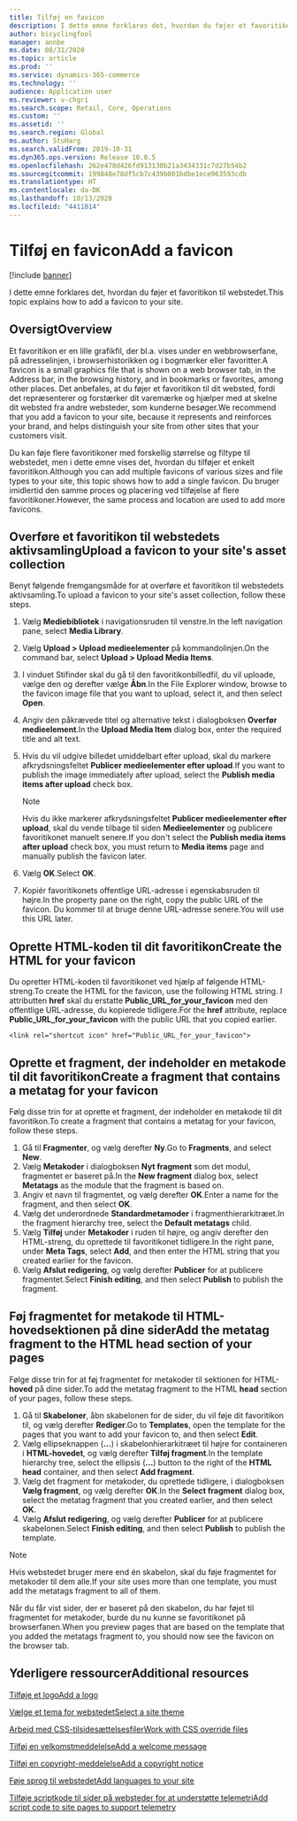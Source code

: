 ```yaml
---
title: Tilføj en favicon
description: I dette emne forklares det, hvordan du føjer et favoritikon til webstedet.
author: bicyclingfool
manager: annbe
ms.date: 08/31/2020
ms.topic: article
ms.prod: ''
ms.service: dynamics-365-commerce
ms.technology: ''
audience: Application user
ms.reviewer: v-chgri
ms.search.scope: Retail, Core, Operations
ms.custom: ''
ms.assetid: ''
ms.search.region: Global
ms.author: StuHarg
ms.search.validFrom: 2019-10-31
ms.dyn365.ops.version: Release 10.0.5
ms.openlocfilehash: 262e478d426fd913130b21a3434331c7d27b54b2
ms.sourcegitcommit: 199848e78df5cb7c439b001bdbe1ece963593cdb
ms.translationtype: HT
ms.contentlocale: da-DK
ms.lasthandoff: 10/13/2020
ms.locfileid: "4411014"
---
```

# <a name="add-a-favicon"></a><span data-ttu-id="56de5-103">Tilføj en favicon</span><span class="sxs-lookup"><span data-stu-id="56de5-103">Add a favicon</span></span>

[!include [banner](includes/banner.md)]

<span data-ttu-id="56de5-104">I dette emne forklares det, hvordan du føjer et favoritikon til webstedet.</span><span class="sxs-lookup"><span data-stu-id="56de5-104">This topic explains how to add a favicon to your site.</span></span>

## <a name="overview"></a><span data-ttu-id="56de5-105">Oversigt</span><span class="sxs-lookup"><span data-stu-id="56de5-105">Overview</span></span>

<span data-ttu-id="56de5-106">Et favoritikon er en lille grafikfil, der bl.a. vises under en webbrowserfane, på adresselinjen, i browserhistorikken og i bogmærker eller favoritter.</span><span class="sxs-lookup"><span data-stu-id="56de5-106">A favicon is a small graphics file that is shown on a web browser tab, in the Address bar, in the browsing history, and in bookmarks or favorites, among other places.</span></span> <span data-ttu-id="56de5-107">Det anbefales, at du føjer et favoritikon til dit websted, fordi det repræsenterer og forstærker dit varemærke og hjælper med at skelne dit websted fra andre websteder, som kunderne besøger.</span><span class="sxs-lookup"><span data-stu-id="56de5-107">We recommend that you add a favicon to your site, because it represents and reinforces your brand, and helps distinguish your site from other sites that your customers visit.</span></span>

<span data-ttu-id="56de5-108">Du kan føje flere favoritikoner med forskellig størrelse og filtype til webstedet, men i dette emne vises det, hvordan du tilføjer et enkelt favoritikon.</span><span class="sxs-lookup"><span data-stu-id="56de5-108">Although you can add multiple favicons of various sizes and file types to your site, this topic shows how to add a single favicon.</span></span> <span data-ttu-id="56de5-109">Du bruger imidlertid den samme proces og placering ved tilføjelse af flere favoritikoner.</span><span class="sxs-lookup"><span data-stu-id="56de5-109">However, the same process and location are used to add more favicons.</span></span>

## <a name="upload-a-favicon-to-your-sites-asset-collection"></a><span data-ttu-id="56de5-110">Overføre et favoritikon til webstedets aktivsamling</span><span class="sxs-lookup"><span data-stu-id="56de5-110">Upload a favicon to your site's asset collection</span></span>

<span data-ttu-id="56de5-111">Benyt følgende fremgangsmåde for at overføre et favoritikon til webstedets aktivsamling.</span><span class="sxs-lookup"><span data-stu-id="56de5-111">To upload a favicon to your site's asset collection, follow these steps.</span></span>

1. <span data-ttu-id="56de5-112">Vælg **Mediebibliotek** i navigationsruden til venstre.</span><span class="sxs-lookup"><span data-stu-id="56de5-112">In the left navigation pane, select **Media Library**.</span></span>
1. <span data-ttu-id="56de5-113">Vælg **Upload \> Upload medieelementer** på kommandolinjen.</span><span class="sxs-lookup"><span data-stu-id="56de5-113">On the command bar, select **Upload \> Upload Media Items**.</span></span>
1. <span data-ttu-id="56de5-114">I vinduet Stifinder skal du gå til den favoritikonbilledfil, du vil uploade, vælge den og derefter vælge **Åbn**.</span><span class="sxs-lookup"><span data-stu-id="56de5-114">In the File Explorer window, browse to the favicon image file that you want to upload, select it, and then select **Open**.</span></span>
1. <span data-ttu-id="56de5-115">Angiv den påkrævede titel og alternative tekst i dialogboksen **Overfør medieelement**.</span><span class="sxs-lookup"><span data-stu-id="56de5-115">In the **Upload Media Item** dialog box, enter the required title and alt text.</span></span>
1. <span data-ttu-id="56de5-116">Hvis du vil udgive billedet umiddelbart efter upload, skal du markere afkrydsningsfeltet **Publicer medieelementer efter upload**.</span><span class="sxs-lookup"><span data-stu-id="56de5-116">If you want to publish the image immediately after upload, select the **Publish media items after upload** check box.</span></span>

    > [!NOTE]
    > <span data-ttu-id="56de5-117">Hvis du ikke markerer afkrydsningsfeltet **Publicer medieelementer efter upload**, skal du vende tilbage til siden **Medieelementer** og publicere favoritikonet manuelt senere.</span><span class="sxs-lookup"><span data-stu-id="56de5-117">If you don't select the **Publish media items after upload** check box, you must return to **Media items** page and manually publish the favicon later.</span></span>

1. <span data-ttu-id="56de5-118">Vælg **OK**.</span><span class="sxs-lookup"><span data-stu-id="56de5-118">Select **OK**.</span></span>
1. <span data-ttu-id="56de5-119">Kopiér favoritikonets offentlige URL-adresse i egenskabsruden til højre.</span><span class="sxs-lookup"><span data-stu-id="56de5-119">In the property pane on the right, copy the public URL of the favicon.</span></span> <span data-ttu-id="56de5-120">Du kommer til at bruge denne URL-adresse senere.</span><span class="sxs-lookup"><span data-stu-id="56de5-120">You will use this URL later.</span></span>

## <a name="create-the-html-for-your-favicon"></a><span data-ttu-id="56de5-121">Oprette HTML-koden til dit favoritikon</span><span class="sxs-lookup"><span data-stu-id="56de5-121">Create the HTML for your favicon</span></span>

<span data-ttu-id="56de5-122">Du opretter HTML-koden til favoritikonet ved hjælp af følgende HTML-streng.</span><span class="sxs-lookup"><span data-stu-id="56de5-122">To create the HTML for the favicon, use the following HTML string.</span></span> <span data-ttu-id="56de5-123">I attributten **href** skal du erstatte **Public\_URL\_for\_your\_favicon** med den offentlige URL-adresse, du kopierede tidligere.</span><span class="sxs-lookup"><span data-stu-id="56de5-123">For the **href** attribute, replace **Public\_URL\_for\_your\_favicon** with the public URL that you copied earlier.</span></span>

`<link rel="shortcut icon" href="Public_URL_for_your_favicon">`

## <a name="create-a-fragment-that-contains-a-metatag-for-your-favicon"></a><span data-ttu-id="56de5-124">Oprette et fragment, der indeholder en metakode til dit favoritikon</span><span class="sxs-lookup"><span data-stu-id="56de5-124">Create a fragment that contains a metatag for your favicon</span></span>

<span data-ttu-id="56de5-125">Følg disse trin for at oprette et fragment, der indeholder en metakode til dit favoritikon.</span><span class="sxs-lookup"><span data-stu-id="56de5-125">To create a fragment that contains a metatag for your favicon, follow these steps.</span></span>

1. <span data-ttu-id="56de5-126">Gå til **Fragmenter**, og vælg derefter **Ny**.</span><span class="sxs-lookup"><span data-stu-id="56de5-126">Go to **Fragments**, and select **New**.</span></span>
1. <span data-ttu-id="56de5-127">Vælg **Metakoder** i dialogboksen **Nyt fragment** som det modul, fragmentet er baseret på.</span><span class="sxs-lookup"><span data-stu-id="56de5-127">In the **New fragment** dialog box, select **Metatags** as the module that the fragment is based on.</span></span>
1. <span data-ttu-id="56de5-128">Angiv et navn til fragmentet, og vælg derefter **OK**.</span><span class="sxs-lookup"><span data-stu-id="56de5-128">Enter a name for the fragment, and then select **OK**.</span></span>
1. <span data-ttu-id="56de5-129">Vælg det underordnede **Standardmetamoder** i fragmenthierarkitræet.</span><span class="sxs-lookup"><span data-stu-id="56de5-129">In the fragment hierarchy tree, select the **Default metatags** child.</span></span>
1. <span data-ttu-id="56de5-130">Vælg **Tilføj** under **Metakoder** i ruden til højre, og angiv derefter den HTML-streng, du oprettede til favoritikonet tidligere.</span><span class="sxs-lookup"><span data-stu-id="56de5-130">In the right pane, under **Meta Tags**, select **Add**, and then enter the HTML string that you created earlier for the favicon.</span></span> 
1. <span data-ttu-id="56de5-131">Vælg **Afslut redigering**, og vælg derefter **Publicer** for at publicere fragmentet.</span><span class="sxs-lookup"><span data-stu-id="56de5-131">Select **Finish editing**, and then select **Publish** to publish the fragment.</span></span>

## <a name="add-the-metatag-fragment-to-the-html-head-section-of-your-pages"></a><span data-ttu-id="56de5-132">Føj fragmentet for metakode til HTML-hovedsektionen på dine sider</span><span class="sxs-lookup"><span data-stu-id="56de5-132">Add the metatag fragment to the HTML head section of your pages</span></span>

<span data-ttu-id="56de5-133">Følge disse trin for at føj fragmentet for metakoder til sektionen for HTML-**hoved** på dine sider.</span><span class="sxs-lookup"><span data-stu-id="56de5-133">To add the metatag fragment to the HTML **head** section of your pages, follow these steps.</span></span>

1. <span data-ttu-id="56de5-134">Gå til **Skabeloner**, åbn skabelonen for de sider, du vil føje dit favoritikon til, og vælg derefter **Rediger**.</span><span class="sxs-lookup"><span data-stu-id="56de5-134">Go to **Templates**, open the template for the pages that you want to add your favicon to, and then select **Edit**.</span></span>
1. <span data-ttu-id="56de5-135">Vælg ellipseknappen (**...**) i skabelonhierarkitræet til højre for containeren i **HTML-hovedet**, og vælg derefter **Tilføj fragment**.</span><span class="sxs-lookup"><span data-stu-id="56de5-135">In the template hierarchy tree, select the ellipsis (**...**) button to the right of the **HTML head** container, and then select **Add fragment**.</span></span>
1. <span data-ttu-id="56de5-136">Vælg det fragment for metakoder, du oprettede tidligere, i dialogboksen **Vælg fragment**, og vælg derefter **OK**.</span><span class="sxs-lookup"><span data-stu-id="56de5-136">In the **Select fragment** dialog box, select the metatag fragment that you created earlier, and then select **OK**.</span></span>
1. <span data-ttu-id="56de5-137">Vælg **Afslut redigering**, og vælg derefter **Publicer** for at publicere skabelonen.</span><span class="sxs-lookup"><span data-stu-id="56de5-137">Select **Finish editing**, and then select **Publish** to publish the template.</span></span>

> [!NOTE]
> <span data-ttu-id="56de5-138">Hvis webstedet bruger mere end én skabelon, skal du føje fragmentet for metakoder til dem alle.</span><span class="sxs-lookup"><span data-stu-id="56de5-138">If your site uses more than one template, you must add the metatags fragment to all of them.</span></span>

<span data-ttu-id="56de5-139">Når du får vist sider, der er baseret på den skabelon, du har føjet til fragmentet for metakoder, burde du nu kunne se favoritikonet på browserfanen.</span><span class="sxs-lookup"><span data-stu-id="56de5-139">When you preview pages that are based on the template that you added the metatags fragment to, you should now see the favicon on the browser tab.</span></span>

## <a name="additional-resources"></a><span data-ttu-id="56de5-140">Yderligere ressourcer</span><span class="sxs-lookup"><span data-stu-id="56de5-140">Additional resources</span></span>

[<span data-ttu-id="56de5-141">Tilføje et logo</span><span class="sxs-lookup"><span data-stu-id="56de5-141">Add a logo</span></span>](add-logo.md)

[<span data-ttu-id="56de5-142">Vælge et tema for webstedet</span><span class="sxs-lookup"><span data-stu-id="56de5-142">Select a site theme</span></span>](select-site-theme.md)

[<span data-ttu-id="56de5-143">Arbejd med CSS-tilsidesættelsesfiler</span><span class="sxs-lookup"><span data-stu-id="56de5-143">Work with CSS override files</span></span>](css-override-files.md)

[<span data-ttu-id="56de5-144">Tilføj en velkomstmeddelelse</span><span class="sxs-lookup"><span data-stu-id="56de5-144">Add a welcome message</span></span>](add-welcome-message.md)

[<span data-ttu-id="56de5-145">Tilføj en copyright-meddelelse</span><span class="sxs-lookup"><span data-stu-id="56de5-145">Add a copyright notice</span></span>](add-copyright-notice.md)

[<span data-ttu-id="56de5-146">Føje sprog til webstedet</span><span class="sxs-lookup"><span data-stu-id="56de5-146">Add languages to your site</span></span>](add-languages-to-site.md)

[<span data-ttu-id="56de5-147">Tilføje scriptkode til sider på websteder for at understøtte telemetri</span><span class="sxs-lookup"><span data-stu-id="56de5-147">Add script code to site pages to support telemetry</span></span>](add-telemetry.md)

